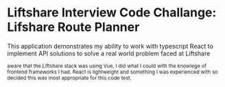 <h1> Liftshare Interview Code Challange: Lifshare Route Planner </h1>
<p> This application demonstrates my ability to work with typescript React to implement API solutions to solve a real world problem faced at Liftshare </p>
<small> aware that the Liftshare stack was using Vue, I did what I could with the knowlege of frontend frameworks I had. React is lightweight and something I was experienced with so decided this was most appropriate for this code test.</small>
